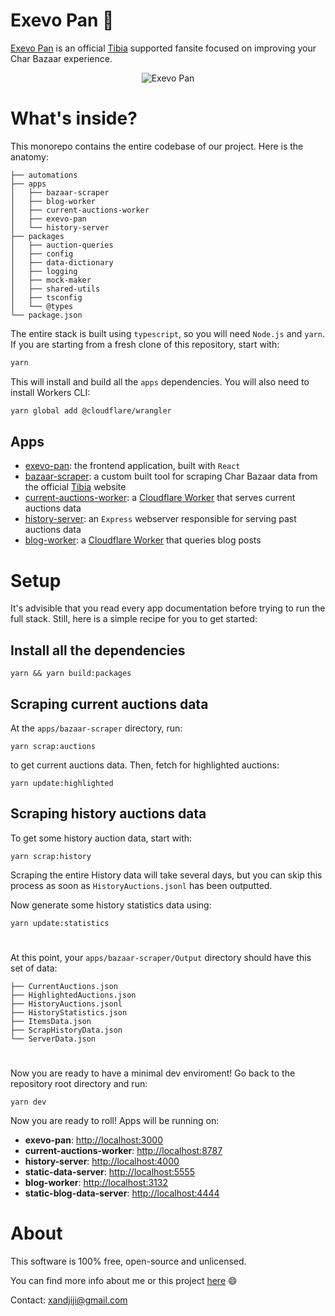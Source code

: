 # Exevo Pan 🍎

[Exevo Pan](https://www.exevopan.com/) is an official [Tibia](https://www.tibia.com/) supported fansite focused on improving your Char Bazaar experience.

<p align="center">
    <img alt="Exevo Pan" src="https://i.imgur.com/0x3ZPkF.png">
</p>

# What's inside?

This monorepo contains the entire codebase of our project. Here is the anatomy:

```
├── automations
├── apps
│   ├── bazaar-scraper
│   ├── blog-worker
│   ├── current-auctions-worker
│   ├── exevo-pan
│   └── history-server
├── packages
│   ├── auction-queries
│   ├── config
│   ├── data-dictionary
│   ├── logging
│   ├── mock-maker
│   ├── shared-utils
│   ├── tsconfig
│   └── @types
└── package.json
```

The entire stack is built using `typescript`, so you will need `Node.js` and `yarn`. If you are starting from a fresh clone of this repository, start with:

```bash
yarn
```

This will install and build all the `apps` dependencies. You will also need to install Workers CLI:

```bash
yarn global add @cloudflare/wrangler
```

## Apps

- [exevo-pan](apps/exevo-pan): the frontend application, built with `React`
- [bazaar-scraper](apps/bazaar-scraper): a custom built tool for scraping Char Bazaar data from the official [Tibia](https://www.tibia.com/) website
- [current-auctions-worker](apps/current-auctions-worker): a [Cloudflare Worker](https://workers.cloudflare.com/) that serves current auctions data
- [history-server](apps/history-server): an `Express` webserver responsible for serving past auctions data
- [blog-worker](apps/blog-worker): a [Cloudflare Worker](https://workers.cloudflare.com/) that queries blog posts

# Setup

It's advisible that you read every app documentation before trying to run the full stack. Still, here is a simple recipe for you to get started:

## Install all the dependencies

```
yarn && yarn build:packages
```

## Scraping current auctions data

At the `apps/bazaar-scraper` directory, run:

```
yarn scrap:auctions
```

to get current auctions data. Then, fetch for highlighted auctions:

```
yarn update:highlighted
```

## Scraping history auctions data

To get some history auction data, start with:

```
yarn scrap:history
```

Scraping the entire History data will take several days, but you can skip this process as soon as `HistoryAuctions.jsonl` has been outputted.

Now generate some history statistics data using:

```
yarn update:statistics
```

#

At this point, your `apps/bazaar-scraper/Output` directory should have this set of data:

```
├── CurrentAuctions.json
├── HighlightedAuctions.json
├── HistoryAuctions.jsonl
├── HistoryStatistics.json
├── ItemsData.json
├── ScrapHistoryData.json
└── ServerData.json
```

#

Now you are ready to have a minimal dev enviroment! Go back to the repository root directory and run:

```
yarn dev
```

Now you are ready to roll! Apps will be running on:

- **exevo-pan**: [http://localhost:3000](http://localhost:3000)
- **current-auctions-worker**: [http://localhost:8787](http://localhost:8787)
- **history-server**: [http://localhost:4000](http://localhost:4000)
- **static-data-server**: [http://localhost:5555](http://localhost:5555)
- **blog-worker**: [http://localhost:3132](http://localhost:3132)
- **static-blog-data-server**: [http://localhost:4444](http://localhost:4444)

# About

This software is 100% free, open-source and unlicensed.

You can find more info about me or this project [here](https://www.exevopan.com/about) 😄

Contact: xandjiji@gmail.com
